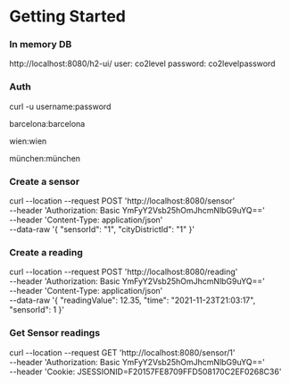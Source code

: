 # Getting Started

### In memory DB 
http://localhost:8080/h2-ui/
user: co2level
password: co2levelpassword

### Auth
curl -u username:password

barcelona:barcelona

wien:wien

münchen:münchen

### Create a sensor

curl --location --request POST 'http://localhost:8080/sensor' \
--header 'Authorization: Basic YmFyY2Vsb25hOmJhcmNlbG9uYQ==' \
--header 'Content-Type: application/json' \
--data-raw '{
"sensorId": "1",
"cityDistrictId": "1"
}'

### Create a reading

curl --location --request POST 'http://localhost:8080/reading' \
--header 'Authorization: Basic YmFyY2Vsb25hOmJhcmNlbG9uYQ==' \
--header 'Content-Type: application/json' \
--data-raw '{
"readingValue": 12.35,
"time": "2021-11-23T21:03:17",
"sensorId": 1
}'

### Get Sensor readings

curl --location --request GET 'http://localhost:8080/sensor/1' \
--header 'Authorization: Basic YmFyY2Vsb25hOmJhcmNlbG9uYQ==' \
--header 'Cookie: JSESSIONID=F20157FE8709FFD508170C2EF0268C36'

